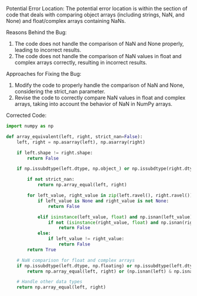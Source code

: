 Potential Error Location:
The potential error location is within the section of code that deals with comparing object arrays (including strings, NaN, and None) and float/complex arrays containing NaNs.

Reasons Behind the Bug:
1. The code does not handle the comparison of NaN and None properly, leading to incorrect results.
2. The code does not handle the comparison of NaN values in float and complex arrays correctly, resulting in incorrect results.

Approaches for Fixing the Bug:
1. Modify the code to properly handle the comparison of NaN and None, considering the strict_nan parameter.
2. Revise the code to correctly compare NaN values in float and complex arrays, taking into account the behavior of NaN in NumPy arrays.

Corrected Code:
```python
import numpy as np

def array_equivalent(left, right, strict_nan=False):
    left, right = np.asarray(left), np.asarray(right)

    if left.shape != right.shape:
        return False

    if np.issubdtype(left.dtype, np.object_) or np.issubdtype(right.dtype, np.object_):

        if not strict_nan:
            return np.array_equal(left, right)

        for left_value, right_value in zip(left.ravel(), right.ravel()):
            if left_value is None and right_value is not None:
                return False

            elif isinstance(left_value, float) and np.isnan(left_value):
                if not (isinstance(right_value, float) and np.isnan(right_value)):
                    return False
            else:
                if left_value != right_value:
                    return False
        return True

    # NaN comparison for float and complex arrays
    if np.issubdtype(left.dtype, np.floating) or np.issubdtype(left.dtype, np.complexfloating):
        return np.array_equal(left, right) or (np.isnan(left) & np.isnan(right)).all()

    # Handle other data types
    return np.array_equal(left, right)
```
